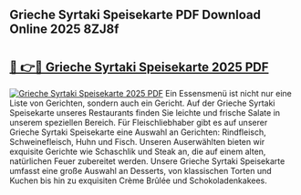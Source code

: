 ## Grieche Syrtaki Speisekarte PDF Download Online 2025 8ZJ8f

# <h2><a href="http://gcaoafc.nevu.top/?p=Grieche+Syrtaki+Speisekarte">🔗 👉🔴 Grieche Syrtaki Speisekarte 2025 PDF</a></h2>

[![Grieche Syrtaki Speisekarte 2025 PDF](https://i.imgur.com/dBaPXMq.png)](http://gcaoafc.nevu.top/?p=Grieche+Syrtaki+Speisekarte)
Ein Essensmenü ist nicht nur eine Liste von Gerichten, sondern auch ein Gericht. Auf der Grieche Syrtaki Speisekarte unseres Restaurants finden Sie leichte und frische Salate in unserem speziellen Bereich. Für Fleischliebhaber gibt es auf unserer Grieche Syrtaki Speisekarte eine Auswahl an Gerichten: Rindfleisch, Schweinefleisch, Huhn und Fisch. Unseren Auserwählten bieten wir exquisite Gerichte wie Schaschlik und Steak an, die auf einem alten, natürlichen Feuer zubereitet werden. Unsere Grieche Syrtaki Speisekarte umfasst eine große Auswahl an Desserts, von klassischen Torten und Kuchen bis hin zu exquisiten Crème Brûlée und Schokoladenkakees.

